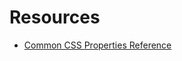 # Resources

- [Common CSS Properties Reference](https://developer.mozilla.org/en-US/docs/Web/CSS/CSS_Properties_Reference)